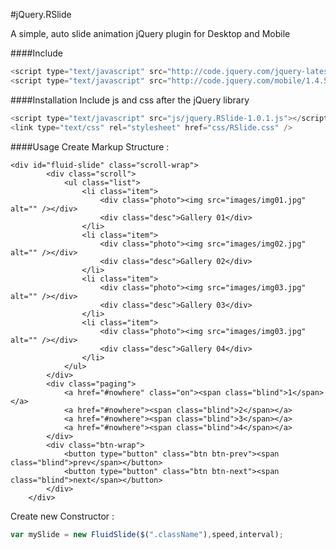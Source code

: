 #jQuery.RSlide

A simple, auto slide animation jQuery plugin for Desktop and Mobile


####Include

```javascript
<script type="text/javascript" src="http://code.jquery.com/jquery-latest.min.js"></script>
<script type="text/javascript" src="http://code.jquery.com/mobile/1.4.5/jquery.mobile-1.4.5.min.js"></script>
```

####Installation
Include js and css after the jQuery library

```javascript
<script type="text/javascript" src="js/jquery.RSlide-1.0.1.js"></script>
<link type="text/css" rel="stylesheet" href="css/RSlide.css" />
```

####Usage
Create Markup Structure :
```
<div id="fluid-slide" class="scroll-wrap">
		<div class="scroll">
			<ul class="list">
				<li class="item">
					<div class="photo"><img src="images/img01.jpg" alt="" /></div>
					<div class="desc">Gallery 01</div>
				</li>
				<li class="item">
					<div class="photo"><img src="images/img02.jpg" alt="" /></div>
					<div class="desc">Gallery 02</div>
				</li>
				<li class="item">
					<div class="photo"><img src="images/img03.jpg" alt="" /></div>
					<div class="desc">Gallery 03</div>
				</li>
				<li class="item">
					<div class="photo"><img src="images/img03.jpg" alt="" /></div>
					<div class="desc">Gallery 04</div>
				</li>
			</ul>
		</div>
		<div class="paging">
			<a href="#nowhere" class="on"><span class="blind">1</span></a>
			<a href="#nowhere"><span class="blind">2</span></a>
			<a href="#nowhere"><span class="blind">3</span></a>
			<a href="#nowhere"><span class="blind">4</span></a>
		</div>
		<div class="btn-wrap">
			<button type="button" class="btn btn-prev"><span class="blind">prev</span></button>
			<button type="button" class="btn btn-next"><span class="blind">next</span></button>
		</div>
	</div>
```
Create new Constructor :
```javascript
var mySlide = new FluidSlide($(".className"),speed,interval);
```

